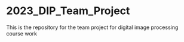 # 2023_DIP_Team_Project
This is the repository for the team project for digital image processing course work
